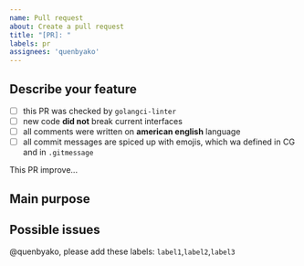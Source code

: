 ```yaml
---
name: Pull request
about: Create a pull request
title: "[PR]: "
labels: pr
assignees: 'quenbyako'
---
```


<!--
Before creating PR, please, read Contributing guideline to be sure that your contribution is amazing!

Link to CG: github.com/xelaj/mtproto/.github/CONTRIBUTING.md
-->

## Describe your feature

<!--
Please, check all this marks, so code reviewers will not waste them time to these check:

If this PR contains only documentation fixes, just delete this checkmarks
-->

- [ ] this PR was checked by `golangci-linter`
- [ ] new code **did not** break current interfaces
- [ ] all comments were written on **american english** language
- [ ] all commit messages are spiced up with emojis, which wa defined in CG and in `.gitmessage`

This PR improve... <!-- complete this sentence :) -->

## Main purpose

<!--
What is the purpose of this PR? Did you add amazing cool feature? Or you fixed a bug? Describe it
-->

## Possible issues

<!--
Can this PR possible broke something? Or it can offend some sjw creature? Tell us about that
-->


<!--
LABELS!
If you sure that maintainers require to add specific labels to this PR, please, describe it. If not,
no worries, just delete this line
-->
@quenbyako, please add these labels: `label1`,`label2`,`label3`

